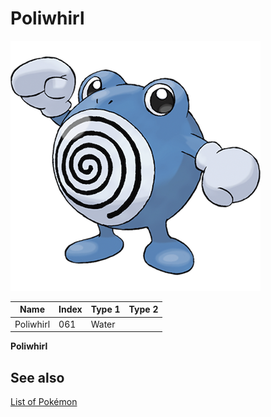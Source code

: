 # Poliwhirl


![Poliwhirl](images/061.png)

| **Name** | **Index** | **Type 1** | **Type 2** |
|----|----|----|----|
| Poliwhirl | 061 | Water  |  |

**Poliwhirl** 

## See also

[List of Pokémon](../pokemon.md)

